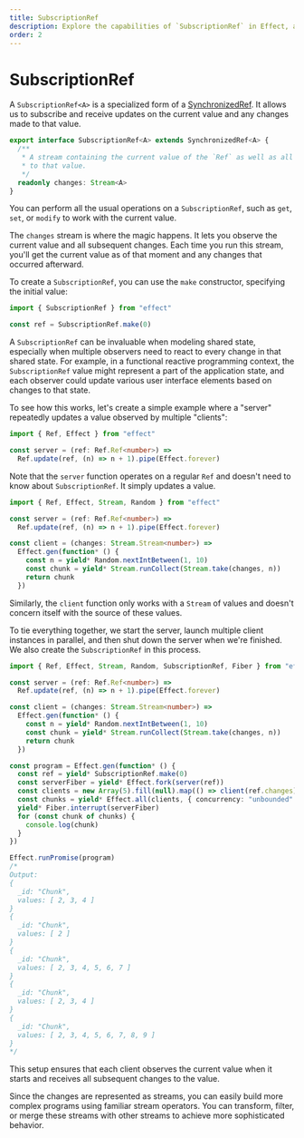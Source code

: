 ```yaml
---
title: SubscriptionRef
description: Explore the capabilities of `SubscriptionRef` in Effect, a specialized form of `SynchronizedRef`. Learn how it allows you to subscribe and receive updates on the current value and any changes made to that value. Understand the power of the `changes` stream, which facilitates observing the value and subsequent changes. Dive into practical examples demonstrating the use of `SubscriptionRef` in modeling shared state, especially in scenarios where multiple observers need to react to every change. Witness the seamless integration of `SubscriptionRef` with asynchronous tasks and discover how it enhances efficient state management in your programs.
order: 2
---
```


# SubscriptionRef

A `SubscriptionRef<A>` is a specialized form of a [SynchronizedRef](../state-management/synchronizedref). It allows us to subscribe and receive updates on the current value and any changes made to that value.

```ts
export interface SubscriptionRef<A> extends SynchronizedRef<A> {
  /**
   * A stream containing the current value of the `Ref` as well as all changes
   * to that value.
   */
  readonly changes: Stream<A>
}
```

You can perform all the usual operations on a `SubscriptionRef`, such as `get`, `set`, or `modify` to work with the current value.

The `changes` stream is where the magic happens. It lets you observe the current value and all subsequent changes. Each time you run this stream, you'll get the current value as of that moment and any changes that occurred afterward.

To create a `SubscriptionRef`, you can use the `make` constructor, specifying the initial value:

```ts twoslash
import { SubscriptionRef } from "effect"

const ref = SubscriptionRef.make(0)
```

A `SubscriptionRef` can be invaluable when modeling shared state, especially when multiple observers need to react to every change in that shared state. For example, in a functional reactive programming context, the `SubscriptionRef` value might represent a part of the application state, and each observer could update various user interface elements based on changes to that state.

To see how this works, let's create a simple example where a "server" repeatedly updates a value observed by multiple "clients":

```ts twoslash
import { Ref, Effect } from "effect"

const server = (ref: Ref.Ref<number>) =>
  Ref.update(ref, (n) => n + 1).pipe(Effect.forever)
```

Note that the `server` function operates on a regular `Ref` and doesn't need to know about `SubscriptionRef`. It simply updates a value.

```ts twoslash
import { Ref, Effect, Stream, Random } from "effect"

const server = (ref: Ref.Ref<number>) =>
  Ref.update(ref, (n) => n + 1).pipe(Effect.forever)

const client = (changes: Stream.Stream<number>) =>
  Effect.gen(function* () {
    const n = yield* Random.nextIntBetween(1, 10)
    const chunk = yield* Stream.runCollect(Stream.take(changes, n))
    return chunk
  })
```

Similarly, the `client` function only works with a `Stream` of values and doesn't concern itself with the source of these values.

To tie everything together, we start the server, launch multiple client instances in parallel, and then shut down the server when we're finished. We also create the `SubscriptionRef` in this process.

```ts twoslash
import { Ref, Effect, Stream, Random, SubscriptionRef, Fiber } from "effect"

const server = (ref: Ref.Ref<number>) =>
  Ref.update(ref, (n) => n + 1).pipe(Effect.forever)

const client = (changes: Stream.Stream<number>) =>
  Effect.gen(function* () {
    const n = yield* Random.nextIntBetween(1, 10)
    const chunk = yield* Stream.runCollect(Stream.take(changes, n))
    return chunk
  })

const program = Effect.gen(function* () {
  const ref = yield* SubscriptionRef.make(0)
  const serverFiber = yield* Effect.fork(server(ref))
  const clients = new Array(5).fill(null).map(() => client(ref.changes))
  const chunks = yield* Effect.all(clients, { concurrency: "unbounded" })
  yield* Fiber.interrupt(serverFiber)
  for (const chunk of chunks) {
    console.log(chunk)
  }
})

Effect.runPromise(program)
/*
Output:
{
  _id: "Chunk",
  values: [ 2, 3, 4 ]
}
{
  _id: "Chunk",
  values: [ 2 ]
}
{
  _id: "Chunk",
  values: [ 2, 3, 4, 5, 6, 7 ]
}
{
  _id: "Chunk",
  values: [ 2, 3, 4 ]
}
{
  _id: "Chunk",
  values: [ 2, 3, 4, 5, 6, 7, 8, 9 ]
}
*/
```

This setup ensures that each client observes the current value when it starts and receives all subsequent changes to the value.

Since the changes are represented as streams, you can easily build more complex programs using familiar stream operators. You can transform, filter, or merge these streams with other streams to achieve more sophisticated behavior.
